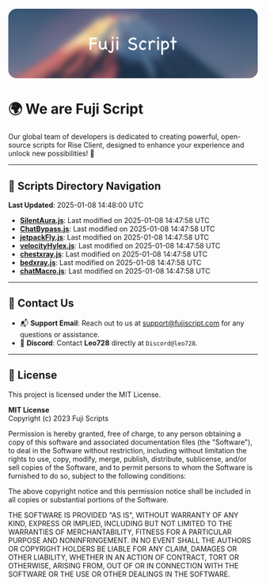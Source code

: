 ![Banner](.github/b.webp)

# 🌍 **We are Fuji Script**

Our global team of developers is dedicated to creating powerful, open-source scripts for Rise Client, designed to enhance your experience and unlock new possibilities! 🌟

---
<!-- SCRIPTS_NAVIGATION_START -->
## 📂 **Scripts Directory Navigation**

**Last Updated**: 2025-01-08 14:48:00 UTC

- **[SilentAura.js](scripts/SilentAura.js)**: Last modified on 2025-01-08 14:47:58 UTC
- **[ChatBypass.js](scripts/ChatBypass.js)**: Last modified on 2025-01-08 14:47:58 UTC
- **[jetpackFly.js](scripts/jetpackFly.js)**: Last modified on 2025-01-08 14:47:58 UTC
- **[velocityHylex.js](scripts/velocityHylex.js)**: Last modified on 2025-01-08 14:47:58 UTC
- **[chestxray.js](scripts/chestxray.js)**: Last modified on 2025-01-08 14:47:58 UTC
- **[bedxray.js](scripts/bedxray.js)**: Last modified on 2025-01-08 14:47:58 UTC
- **[chatMacro.js](scripts/chatMacro.js)**: Last modified on 2025-01-08 14:47:58 UTC

<!-- SCRIPTS_NAVIGATION_END -->

---

## 💬 **Contact Us**  
- 📬 **Support Email**: Reach out to us at [support@fujiscript.com](mailto:support@fujiscript.com) for any questions or assistance.  
- 💬 **Discord**: Contact **Leo728** directly at `Discord@leo728`.

---

## 📜 **License**

This project is licensed under the MIT License.  

**MIT License**  
Copyright (c) 2023 Fuji Scripts  

Permission is hereby granted, free of charge, to any person obtaining a copy of this software and associated documentation files (the "Software"), to deal in the Software without restriction, including without limitation the rights to use, copy, modify, merge, publish, distribute, sublicense, and/or sell copies of the Software, and to permit persons to whom the Software is furnished to do so, subject to the following conditions:  

The above copyright notice and this permission notice shall be included in all copies or substantial portions of the Software.  

THE SOFTWARE IS PROVIDED "AS IS", WITHOUT WARRANTY OF ANY KIND, EXPRESS OR IMPLIED, INCLUDING BUT NOT LIMITED TO THE WARRANTIES OF MERCHANTABILITY, FITNESS FOR A PARTICULAR PURPOSE AND NONINFRINGEMENT. IN NO EVENT SHALL THE AUTHORS OR COPYRIGHT HOLDERS BE LIABLE FOR ANY CLAIM, DAMAGES OR OTHER LIABILITY, WHETHER IN AN ACTION OF CONTRACT, TORT OR OTHERWISE, ARISING FROM, OUT OF OR IN CONNECTION WITH THE SOFTWARE OR THE USE OR OTHER DEALINGS IN THE SOFTWARE.  
